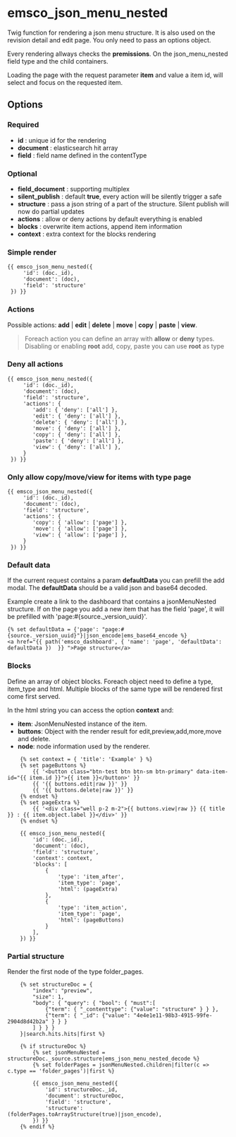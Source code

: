 # emsco_json_menu_nested

Twig function for rendering a json menu structure. It is also used on the revision detail and edit page.
You only need to pass an options object.

Every rendering allways checks the **premissions**. On the json_menu_nested field type and the child containers.

Loading the page with the request parameter **item** and value a item id, will select and focus on the requested item.



## Options

### Required
- **id** : unique id for the rendering
- **document** : elasticsearch hit array
- **field** : field name defined in the contentType
  
### Optional
- **field_document** : supporting multiplex
- **silent_publish** : default **true**, every action will be silently trigger a safe
- **structure** : pass a json string of a part of the structure. Silent publish will now do partial updates
- **actions** : allow or deny actions by default everything is enabled
- **blocks** : overwrite item actions, append item information
- **context** : extra context for the blocks rendering

### Simple render
```twig
{{ emsco_json_menu_nested({
     'id': (doc._id),
     'document': (doc),
     'field': 'structure'
 }) }}
```

### Actions

Possible actions: **add** | **edit** | **delete** | **move** | **copy** | **paste** | **view**.
> Foreach action you can define an array with **allow** or **deny** types.
> Disabling or enabling **root** add, copy, paste you can use **root** as type

### Deny all actions
```twig
{{ emsco_json_menu_nested({
     'id': (doc._id),
     'document': (doc),
     'field': 'structure',
     'actions': {
        'add': { 'deny': ['all'] },
        'edit': { 'deny': ['all'] },
        'delete': { 'deny': ['all'] },
        'move': { 'deny': ['all'] },
        'copy': { 'deny': ['all'] },
        'paste': { 'deny': ['all'] },
        'view': { 'deny': ['all'] },
     }
 }) }}
```

### Only allow copy/move/view for items with type page

```twig
{{ emsco_json_menu_nested({
     'id': (doc._id),
     'document': (doc),
     'field': 'structure',
     'actions': {
        'copy': { 'allow': ['page'] },
        'move': { 'allow': ['page'] },
        'view': { 'allow': ['page'] },
     }
 }) }}
```

### Default data

If the current request contains a param **defaultData** you can prefill the add modal.
The **defaultData** should be a valid json and base64 decoded.

Example create a link to the dashboard that contains a jsonMenuNested structure.
If on the page you add a new item that has the field 'page', it will be prefilled with 'page:#{source._version_uuid}'.

```twig
{% set defaultData = {'page': "page:#{source._version_uuid}"}|json_encode|ems_base64_encode %}
<a href="{{ path('emsco_dashboard', { 'name': 'page', 'defaultData': defaultData })  }} ">Page structure</a>
```

### Blocks

Define an array of object blocks. Foreach object need to define a type, item_type and html.
Multiple blocks of the same type will be rendered first come first served.

In the html string you can access the option **context** and:
- **item**: JsonMenuNested instance of the item.
- **buttons**: Object with the render result for edit,preview,add,more,move and delete.   
- **node**: node information used by the renderer.

```twig
    {% set context = { 'title': 'Example' } %}
    {% set pageButtons %}
        {{ '<button class="btn-test btn btn-sm btn-primary" data-item-id="{{ item.id }}">{{ item }}</button>' }}
        {{ '{{ buttons.edit|raw }}' }}
        {{ '{{ buttons.delete|raw }}' }}
    {% endset %}
    {% set pageExtra %}
        {{ '<div class="well p-2 m-2">{{ buttons.view|raw }} {{ title }} : {{ item.object.label }}</div>' }}
    {% endset %}
    
    {{ emsco_json_menu_nested({
        'id': (doc._id),
        'document': (doc),
        'field': 'structure',
        'context': context,
        'blocks': [
            {
                'type': 'item_after',
                'item_type': 'page',
                'html': (pageExtra)
            },
            {
                'type': 'item_action',
                'item_type': 'page',
                'html': (pageButtons)
            }
        ],
    }) }}
```

### Partial structure

Render the first node of the type folder_pages.

```twig
    {% set structureDoc = {
        "index": "preview",
        "size": 1,
        "body": { "query": { "bool": { "must":[
            {"term": { "_contenttype": {"value": "structure" } } },
            {"term": { "_id": {"value": "4e4e1e11-98b3-4915-99fe-2904d8d42b2a" } } }
        ] } } }
    }|search.hits.hits|first %}

    {% if structureDoc %}
        {% set jsonMenuNested = structureDoc._source.structure|ems_json_menu_nested_decode %}
        {% set folderPages = jsonMenuNested.children|filter(c => c.type == 'folder_pages')|first %}
    
        {{ emsco_json_menu_nested({
            'id': structureDoc._id,
            'document': structureDoc,
            'field': 'structure',
            'structure': (folderPages.toArrayStructure(true)|json_encode),
        }) }}
    {% endif %}
```
